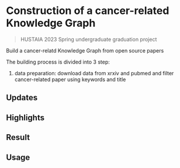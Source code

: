 # Construction of a cancer-related Knowledge Graph

> HUSTAIA 2023 Spring undergraduate graduation project

Build a cancer-relatd Knowledge Graph from open source papers

The building process is divided into 3 step:

1. data preparation: download data from xrxiv and pubmed and filter cancer-related paper using keywords and title



## Updates

## Highlights

## Result

## Usage

